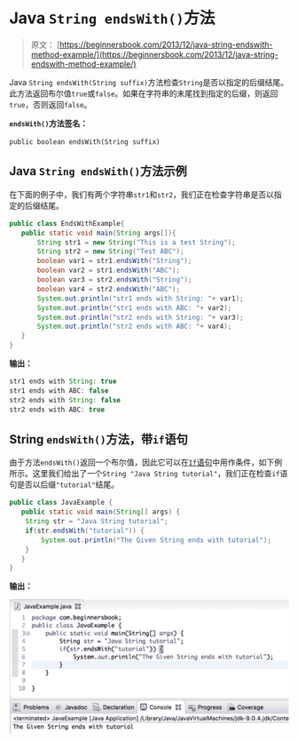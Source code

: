 # Java `String endsWith()`方法

> 原文： [https://beginnersbook.com/2013/12/java-string-endswith-method-example/](https://beginnersbook.com/2013/12/java-string-endswith-method-example/)

Java `String endsWith(String suffix)`方法检查`String`是否以指定的后缀结尾。此方法返回布尔值`true`或`false`。如果在字符串的末尾找到指定的后缀，则返回`true`，否则返回`false`。

**`endsWith()`方法签名：**

`public boolean endsWith(String suffix)`

## Java `String endsWith()`方法示例

在下面的例子中，我们有两个字符串`str1`和`str2`，我们正在检查字符串是否以指定的后缀结尾。

```java
public class EndsWithExample{
   public static void main(String args[]){
       String str1 = new String("This is a test String");
       String str2 = new String("Test ABC");
       boolean var1 = str1.endsWith("String");
       boolean var2 = str1.endsWith("ABC");
       boolean var3 = str2.endsWith("String");
       boolean var4 = str2.endsWith("ABC");
       System.out.println("str1 ends with String: "+ var1);
       System.out.println("str1 ends with ABC: "+ var2);
       System.out.println("str2 ends with String: "+ var3);
       System.out.println("str2 ends with ABC: "+ var4);
   }
}
```

**输出：**

```java
str1 ends with String: true
str1 ends with ABC: false
str2 ends with String: false
str2 ends with ABC: true
```

## String `endsWith()`方法，带`if`语句

由于方法`endsWith()`返回一个布尔值，因此它可以在[`If`语句](https://beginnersbook.com/2017/08/if-else-statement-in-java/)中用作条件，如下例所示。这里我们给出了一个`String "Java String tutorial"`，我们正在检查`if`语句是否以后缀`"tutorial"`结尾。

```java
public class JavaExample {  
   public static void main(String[] args) {  
	String str = "Java String tutorial";
	if(str.endsWith("tutorial")) {
		System.out.println("The Given String ends with tutorial");
	}
   }  
}
```

**输出：**

![Java String endsWith() method example](img/2b2226f8323788b3bf6bd03128132c48.jpg)